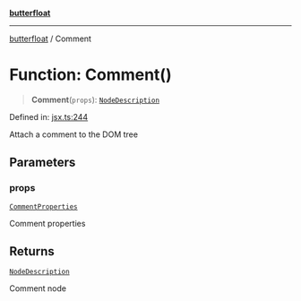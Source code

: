 [**butterfloat**](../README.md)

***

[butterfloat](../globals.md) / Comment

# Function: Comment()

> **Comment**(`props`): [`NodeDescription`](../type-aliases/NodeDescription.md)

Defined in: [jsx.ts:244](https://github.com/WorldMaker/butterfloat/blob/f0f5f6205e72911354af687f4fb1c543d3ebd586/jsx.ts#L244)

Attach a comment to the DOM tree

## Parameters

### props

[`CommentProperties`](../interfaces/CommentProperties.md)

Comment properties

## Returns

[`NodeDescription`](../type-aliases/NodeDescription.md)

Comment node
